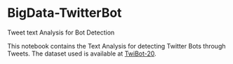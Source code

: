 # BigData-TwitterBot
Tweet text Analysis for Bot Detection

This notebook contains the Text Analysis for detecting Twitter Bots through Tweets. The dataset used is available at [TwiBot-20](https://github.com/BunsenFeng/TwiBot-20).
